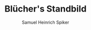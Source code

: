 ---
image: /assets/images/spiker/39b.jpg
thumb: /assets/images/spiker-thumbs/39b.jpg
author: Samuel Heinrich Spiker
artist: 
engraver: 
title: "Blücher's Standbild"
subtitle: 
tags:
  - Statue
layout: post
---